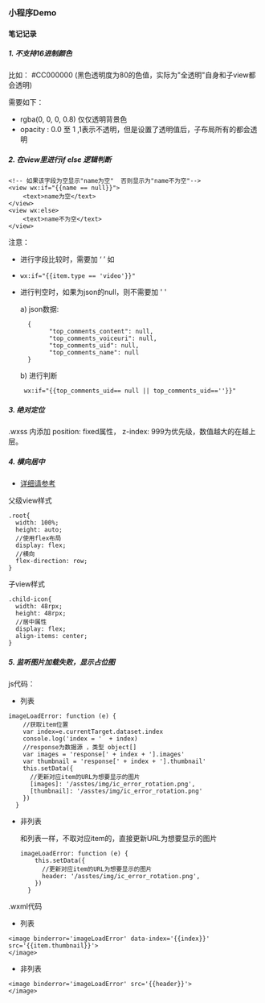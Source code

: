 ### 小程序Demo


#### 笔记记录

##### 1. 不支持16进制颜色

比如： #CC000000 (黑色透明度为80的色值，实际为"全透明"自身和子view都会透明)

需要如下：

- rgba(0, 0, 0, 0.8)     仅仅透明背景色
- opacity : 0.0 至 1    ,1表示不透明，但是设置了透明值后，子布局所有的都会透明

##### 2. 在view里进行if  else 逻辑判断

```
<!-- 如果该字段为空显示"name为空"  否则显示为"name不为空"-->
<view wx:if="{{name == null}}">
	<text>name为空</text>
</view>
<view wx:else>
	<text>name不为空</text>
</view>
```

注意：

- 进行字段比较时，需要加 ‘ ’ 如  

- ```
  wx:if="{{item.type == 'video'}}"
  ```

- 进行判空时，如果为json的null，则不需要加 ' '

  a) json数据:

  ```
  	{
          "top_comments_content": null,
          "top_comments_voiceuri": null,
          "top_comments_uid": null,
          "top_comments_name": null
  	}
  ```

  b) 进行判断

  ```
   wx:if="{{top_comments_uid== null || top_comments_uid==''}}"
  ```



##### 3. 绝对定位

.wxss 内添加 position: fixed属性， z-index: 999为优先级，数值越大的在越上层。



##### 4. 横向居中

- [详细请参考](<https://blog.csdn.net/cc18868876837/article/details/88138057>) 

父级view样式

```
.root{
  width: 100%;
  height: auto;
  //使用flex布局
  display: flex;
  //横向
  flex-direction: row;
}
```

子view样式

```
.child-icon{
  width: 48rpx;
  height: 48rpx;
  //居中属性
  display: flex;
  align-items: center;
}
```



##### 5. 监听图片加载失败，显示占位图

js代码：

- 列表

```
imageLoadError: function (e) {
	//获取item位置
    var index=e.currentTarget.dataset.index
    console.log('index = '  + index)
    //response为数据源 ，类型 object[]
    var images = 'response[' + index + '].images'
    var thumbnail = 'response[' + index + '].thumbnail'
    this.setData({
      //更新对应item的URL为想要显示的图片
      [images]: '/asstes/img/ic_error_rotation.png',
      [thumbnail]: '/asstes/img/ic_error_rotation.png'
    })
  }
```

- 非列表

  和列表一样，不取对应item的，直接更新URL为想要显示的图片

  ```
  imageLoadError: function (e) {
      this.setData({
        //更新对应item的URL为想要显示的图片
        header: '/asstes/img/ic_error_rotation.png',
      })
    }
  ```



.wxml代码

- 列表

```
<image binderror='imageLoadError' data-index='{{index}}' src='{{item.thumbnail}}'>
</image>
```

- 非列表

```
<image binderror='imageLoadError' src='{{header}}'>
</image>
```

